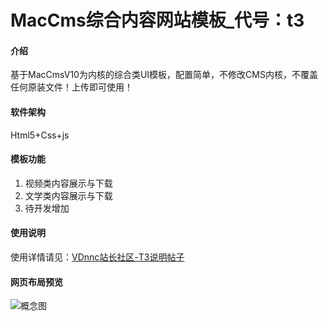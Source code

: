 # MacCms综合内容网站模板_代号：t3

#### 介绍
基于MacCmsV10为内核的综合类UI模板，配置简单，不修改CMS内核，不覆盖任何原装文件！上传即可使用！

#### 软件架构
Html5+Css+js


#### 模板功能

1.  视频类内容展示与下载
2.  文学类内容展示与下载
3.  待开发增加

#### 使用说明

使用详情请见：[VDnnc站长社区-T3说明帖子](https://www.vdnnc.com/i/n6885n1c1.html)

#### 网页布局预览
![概念图](https://images.gitee.com/uploads/images/2020/0927/221339_1f017235_1356409.png "huaban.png")


